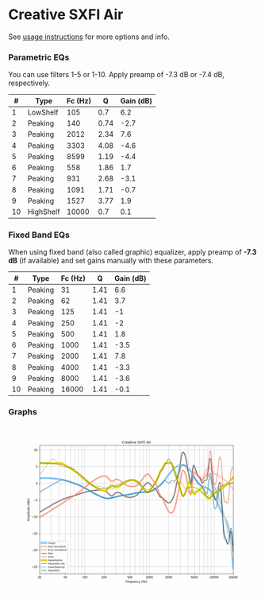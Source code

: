 # Creative SXFI Air
See [usage instructions](https://github.com/jaakkopasanen/AutoEq#usage) for more options and info.

### Parametric EQs
You can use filters 1-5 or 1-10. Apply preamp of -7.3 dB or -7.4 dB, respectively.

|   # | Type      |   Fc (Hz) |    Q |   Gain (dB) |
|-----|-----------|-----------|------|-------------|
|   1 | LowShelf  |       105 | 0.7  |         6.2 |
|   2 | Peaking   |       140 | 0.74 |        -2.7 |
|   3 | Peaking   |      2012 | 2.34 |         7.6 |
|   4 | Peaking   |      3303 | 4.08 |        -4.6 |
|   5 | Peaking   |      8599 | 1.19 |        -4.4 |
|   6 | Peaking   |       558 | 1.86 |         1.7 |
|   7 | Peaking   |       931 | 2.68 |        -3.1 |
|   8 | Peaking   |      1091 | 1.71 |        -0.7 |
|   9 | Peaking   |      1527 | 3.77 |         1.9 |
|  10 | HighShelf |     10000 | 0.7  |         0.1 |

### Fixed Band EQs
When using fixed band (also called graphic) equalizer, apply preamp of **-7.3 dB** (if available) and set gains manually with these parameters.

|   # | Type    |   Fc (Hz) |    Q |   Gain (dB) |
|-----|---------|-----------|------|-------------|
|   1 | Peaking |        31 | 1.41 |         6.6 |
|   2 | Peaking |        62 | 1.41 |         3.7 |
|   3 | Peaking |       125 | 1.41 |        -1   |
|   4 | Peaking |       250 | 1.41 |        -2   |
|   5 | Peaking |       500 | 1.41 |         1.8 |
|   6 | Peaking |      1000 | 1.41 |        -3.5 |
|   7 | Peaking |      2000 | 1.41 |         7.8 |
|   8 | Peaking |      4000 | 1.41 |        -3.3 |
|   9 | Peaking |      8000 | 1.41 |        -3.6 |
|  10 | Peaking |     16000 | 1.41 |        -0.1 |

### Graphs
![](./Creative%20SXFI%20Air.png)
